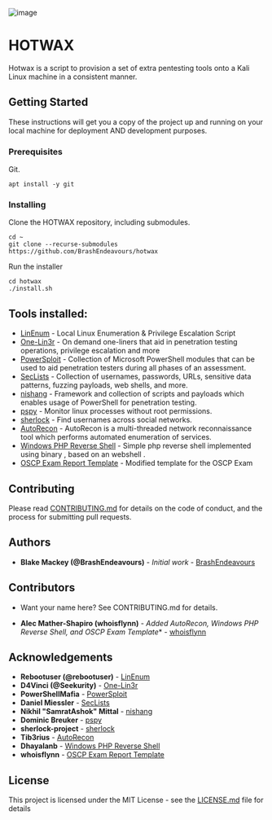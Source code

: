 ![image](https://user-images.githubusercontent.com/8198523/62826983-af786380-bb93-11e9-85a6-c938284e1057.png)
# HOTWAX

Hotwax is a script to provision a set of extra pentesting tools onto a Kali Linux machine in a consistent manner.

## Getting Started

These instructions will get you a copy of the project up and running on your local machine for deployment AND development purposes.

### Prerequisites

Git.

```
apt install -y git
```

### Installing

Clone the HOTWAX repository, including submodules.

```
cd ~
git clone --recurse-submodules https://github.com/BrashEndeavours/hotwax 
```

Run the installer

```
cd hotwax
./install.sh
```

## Tools installed:

 - [LinEnum](https://github.com/rebootuser/LinEnum) - Local Linux Enumeration & Privilege Escalation Script 
 - [One-Lin3r](https://github.com/D4Vinci/One-Lin3r) - On demand one-liners that aid in penetration testing operations, privilege escalation and more
 - [PowerSploit](https://github.com/PowerShellMafia/PowerSploit) - Collection of Microsoft PowerShell modules that can be used to aid penetration testers during all phases of an assessment.
 - [SecLists](https://github.com/danielmiessler/SecLists) - Collection of usernames, passwords, URLs, sensitive data patterns, fuzzing payloads, web shells, and more.
 - [nishang](https://github.com/samratashok/nishang) - Framework and collection of scripts and payloads which enables usage of PowerShell for penetration testing.
 - [pspy](https://github.com/DominicBreuker/pspy) - Monitor linux processes without root permissions.
 - [sherlock](https://github.com/sherlock-project/sherlock) - Find usernames across social networks.
 - [AutoRecon](https://github.com/Tib3rius/AutoRecon) - AutoRecon is a multi-threaded network reconnaissance tool which performs automated enumeration of services.
- [Windows PHP Reverse Shell](https://github.com/Dhayalanb/windows-php-reverse-shell) - Simple php reverse shell implemented using binary , based on an webshell .
- [OSCP Exam Report Template](https://github.com/whoisflynn/OSCP-Exam-Report-Template) - Modified template for the OSCP Exam

## Contributing

Please read [CONTRIBUTING.md](https://github.com/BrashEndeavours/hotwax/blob/master/CONTRIBUTING.md) for details on the code of conduct, and the process for submitting pull requests.

## Authors

* **Blake Mackey (@BrashEndeavours)** - *Initial work* - [BrashEndeavours](https://github.com/BrashEndeavours)

## Contributors

* Want your name here? See CONTRIBUTING.md for details.

* **Alec Mather-Shapiro (whoisflynn)** - *Added AutoRecon, Windows PHP Reverse Shell, and OSCP Exam Template** - [whoisflynn](https://github.com/whoisflynn)

## Acknowledgements

* **Rebootuser (@rebootuser)** - [LinEnum](https://github.com/rebootuser/LinEnum)
* **D4Vinci (@Seekurity)** - [One-Lin3r](https://github.com/D4Vinci/One-Lin3r)
* **PowerShellMafia** - [PowerSploit](https://github.com/PowerShellMafia/PowerSploit)
* **Daniel Miessler** - [SecLists](https://github.com/danielmiessler/SecLists)
* **Nikhil "SamratAshok" Mittal** - [nishang](https://github.com/samratashok/nishang)
* **Dominic Breuker** - [pspy](https://github.com/DominicBreuker/pspy)
* **sherlock-project** - [sherlock](https://github.com/sherlock-project/sherlock)
* **Tib3rius** - [AutoRecon](https://github.com/Tib3rius/AutoRecon)
* **Dhayalanb** - [Windows PHP Reverse Shell](https://github.com/Dhayalanb/windows-php-reverse-shell)
* **whoisflynn** - [OSCP Exam Report Template](https://github.com/whoisflynn/OSCP-Exam-Report-Template)

## License

This project is licensed under the MIT License - see the [LICENSE.md](LICENSE.md) file for details

